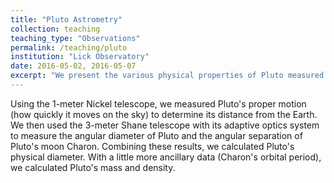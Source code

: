 ```yaml
---
title: "Pluto Astrometry"
collection: teaching
teaching_type: "Observations"
permalink: /teaching/pluto
institution: "Lick Observatory"
date: 2016-05-02, 2016-05-07
excerpt: "We present the various physical properties of Pluto measured from and calculated after observing with Lick?s Nickel telescope, Shane telescope, the Hubble Space Telescope, and the New Horizons deep Solar System probe. "
---
```

Using the 1-meter Nickel telescope, we measured Pluto's proper motion (how quickly it moves onthe sky) to determine its distance from the Earth. We then used the 3-meter Shane telescope with its adaptive optics system to measure the angular diameter of Pluto and the angular separation of Pluto's moon Charon. Combining these results, we calculated Pluto's physical diameter. With a little more ancillary data (Charon's orbital period), we calculated Pluto's mass and density.
